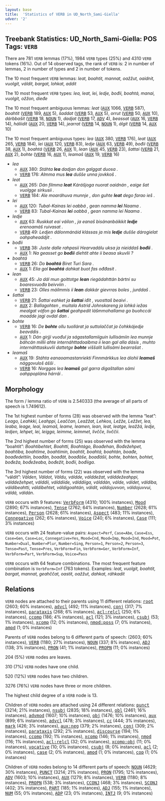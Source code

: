 ```yaml
---
layout: base
title:  'Statistics of VERB in UD_North_Sami-Giella'
udver: '2'
---
```


## Treebank Statistics: UD_North_Sami-Giella: POS Tags: `VERB`

There are 781 `VERB` lemmas (17%), 1984 `VERB` types (25%) and 4310 `VERB` tokens (16%).
Out of 14 observed tags, the rank of `VERB` is: 2 in number of lemmas, 2 in number of types and 2 in number of tokens.

The 10 most frequent `VERB` lemmas: <em>leat, boahtit, mannat, oažžut, oaidnit, vuolgit, váldit, bargat, lohkat, addit</em>

The 10 most frequent `VERB` types:  <em>lea, leat, lei, ledje, bođii, boahtá, manai, vuolgit, ožžon, dieđe</em>

The 10 most frequent ambiguous lemmas: <em>leat</em> (<tt><a href="sme_giella-pos-AUX.html">AUX</a></tt> 1066, <tt><a href="sme_giella-pos-VERB.html">VERB</a></tt> 587), <em>boahtit</em> (<tt><a href="sme_giella-pos-VERB.html">VERB</a></tt> 189, <tt><a href="sme_giella-pos-AUX.html">AUX</a></tt> 5), <em>šaddat</em> (<tt><a href="sme_giella-pos-VERB.html">VERB</a></tt> 53, <tt><a href="sme_giella-pos-AUX.html">AUX</a></tt> 5), <em>orrut</em> (<tt><a href="sme_giella-pos-VERB.html">VERB</a></tt> 50, <tt><a href="sme_giella-pos-AUX.html">AUX</a></tt> 10), <em>dárbbašit</em> (<tt><a href="sme_giella-pos-VERB.html">VERB</a></tt> 18, <tt><a href="sme_giella-pos-NOUN.html">NOUN</a></tt> 1), <em>dadjat</em> (<tt><a href="sme_giella-pos-VERB.html">VERB</a></tt> 17, <tt><a href="sme_giella-pos-ADV.html">ADV</a></tt> 4), <em>beassat</em> (<tt><a href="sme_giella-pos-AUX.html">AUX</a></tt> 16, <tt><a href="sme_giella-pos-VERB.html">VERB</a></tt> 14), <em>háliidit</em> (<tt><a href="sme_giella-pos-AUX.html">AUX</a></tt> 20, <tt><a href="sme_giella-pos-VERB.html">VERB</a></tt> 14), <em>jearrat</em> (<tt><a href="sme_giella-pos-VERB.html">VERB</a></tt> 14, <tt><a href="sme_giella-pos-NOUN.html">NOUN</a></tt> 1), <em>álgit</em> (<tt><a href="sme_giella-pos-VERB.html">VERB</a></tt> 14, <tt><a href="sme_giella-pos-AUX.html">AUX</a></tt> 10)

The 10 most frequent ambiguous types:  <em>lea</em> (<tt><a href="sme_giella-pos-AUX.html">AUX</a></tt> 380, <tt><a href="sme_giella-pos-VERB.html">VERB</a></tt> 176), <em>leat</em> (<tt><a href="sme_giella-pos-AUX.html">AUX</a></tt> 265, <tt><a href="sme_giella-pos-VERB.html">VERB</a></tt> 184), <em>lei</em> (<tt><a href="sme_giella-pos-AUX.html">AUX</a></tt> 120, <tt><a href="sme_giella-pos-VERB.html">VERB</a></tt> 83), <em>ledje</em> (<tt><a href="sme_giella-pos-AUX.html">AUX</a></tt> 63, <tt><a href="sme_giella-pos-VERB.html">VERB</a></tt> 49), <em>bođii</em> (<tt><a href="sme_giella-pos-VERB.html">VERB</a></tt> 38, <tt><a href="sme_giella-pos-AUX.html">AUX</a></tt> 1), <em>boahtá</em> (<tt><a href="sme_giella-pos-VERB.html">VERB</a></tt> 26, <tt><a href="sme_giella-pos-AUX.html">AUX</a></tt> 1), <em>lean</em> (<tt><a href="sme_giella-pos-AUX.html">AUX</a></tt> 45, <tt><a href="sme_giella-pos-VERB.html">VERB</a></tt> 23), <em>šattai</em> (<tt><a href="sme_giella-pos-VERB.html">VERB</a></tt> 21, <tt><a href="sme_giella-pos-AUX.html">AUX</a></tt> 2), <em>bohte</em> (<tt><a href="sme_giella-pos-VERB.html">VERB</a></tt> 16, <tt><a href="sme_giella-pos-AUX.html">AUX</a></tt> 1), <em>leamaš</em> (<tt><a href="sme_giella-pos-AUX.html">AUX</a></tt> 19, <tt><a href="sme_giella-pos-VERB.html">VERB</a></tt> 16)


* <em>lea</em>
  * <tt><a href="sme_giella-pos-AUX.html">AUX</a></tt> 380: <em>Stáhta <b>lea</b> dadjan don galggat duosa .</em>
  * <tt><a href="sme_giella-pos-VERB.html">VERB</a></tt> 176: <em>Almma mus <b>lea</b> dušše unna jovkkoš .</em>
* <em>leat</em>
  * <tt><a href="sme_giella-pos-AUX.html">AUX</a></tt> 265: <em>Dán filmma <b>leat</b> Kárášjoga nuorat oaidnán , eaige šat vuolgge sirkusii .</em>
  * <tt><a href="sme_giella-pos-VERB.html">VERB</a></tt> 184: <em>Ale moaráhuva munnje , don guhte <b>leat</b> dego farao ieš .</em>
* <em>lei</em>
  * <tt><a href="sme_giella-pos-AUX.html">AUX</a></tt> 120: <em>Tubal-Kainas lei oabbá , gean namma <b>lei</b> Naama .</em>
  * <tt><a href="sme_giella-pos-VERB.html">VERB</a></tt> 83: <em>Tubal-Kainas <b>lei</b> oabbá , gean namma lei Naama .</em>
* <em>ledje</em>
  * <tt><a href="sme_giella-pos-AUX.html">AUX</a></tt> 63: <em>Ruskkat eai váilon , ja eanaš bisánanbáikkit <b>ledje</b> erenoamáš ruivasat .</em>
  * <tt><a href="sme_giella-pos-VERB.html">VERB</a></tt> 49: <em>Ledjen dálonmánáid klássas ja mis <b>ledje</b> dušše dárogielat oahpaheaddjit .</em>
* <em>bođii</em>
  * <tt><a href="sme_giella-pos-VERB.html">VERB</a></tt> 38: <em>Juste dalle rahpasii Hearvadálu uksa ja nieiddaš <b>bođii</b> .</em>
  * <tt><a href="sme_giella-pos-AUX.html">AUX</a></tt> 1: <em>Na geasset go <b>bođii</b> diehtit ahte ii beasa skuvlii ?</em>
* <em>boahtá</em>
  * <tt><a href="sme_giella-pos-VERB.html">VERB</a></tt> 26: <em>Do <b>boahtá</b> Biret Turi Sara .</em>
  * <tt><a href="sme_giella-pos-AUX.html">AUX</a></tt> 1: <em>Elia gal <b>boahtá</b> dahkat buot fas ođđasit .</em>
* <em>lean</em>
  * <tt><a href="sme_giella-pos-AUX.html">AUX</a></tt> 45: <em>Ja dál mun goittotge <b>lean</b> riegádahttán bártni su boaresvuođa beivviin .</em>
  * <tt><a href="sme_giella-pos-VERB.html">VERB</a></tt> 23: <em>Olles máilmmis ii <b>lean</b> dakkár gievrras boles , jurddaš .</em>
* <em>šattai</em>
  * <tt><a href="sme_giella-pos-VERB.html">VERB</a></tt> 21: <em>Šattai eahket ja <b>šattai</b> iđit , vuosttaš beaivi .</em>
  * <tt><a href="sme_giella-pos-AUX.html">AUX</a></tt> 2: <em>Ballagohten , muitala Astrid Johnskareng ja lohká iežas mealgat váfon go <b>šattai</b> geahpedit lášmmohallama go buohccái moadde jagi ovdal dan .</em>
* <em>bohte</em>
  * <tt><a href="sme_giella-pos-VERB.html">VERB</a></tt> 16: <em>De <b>bohte</b> ollu tuollárat ja suttolaččat ja čohkkájedje beavddis .</em>
  * <tt><a href="sme_giella-pos-AUX.html">AUX</a></tt> 1: <em>Dán girjji vuođul ja ságastallamiiguin lullisámiin lea munnje báhcán millii ahte internáhttadoaibma ii lean gal alla dásis , muhto internáhttaskuvlii dattetge <b>bohte</b> viššalit lullisámi bearrašat .</em>
* <em>leamaš</em>
  * <tt><a href="sme_giella-pos-AUX.html">AUX</a></tt> 19: <em>Stáhta eanaoamastanriekti Finnmárkkus lea álohii <b>leamaš</b> nággovuloš ášši .</em>
  * <tt><a href="sme_giella-pos-VERB.html">VERB</a></tt> 16: <em>Norggas lea <b>leamaš</b> gal garra digaštallan sámi oahppoplána hárrái .</em>

## Morphology

The form / lemma ratio of `VERB` is 2.540333 (the average of all parts of speech is 1.749612).

The 1st highest number of forms (28) was observed with the lemma “leat”: <em>Leago, Leahkki, Leahppi, Leaččan, Leažžat, Lehkos, Ležže, Ležžet, lea, leaba, leage, leai, leamaš, leame, leamen, lean, leat, leatge, leažžá, ledje, ledjen, lehpet, lei, leigga, leimme, leimmet, livčče, livččii</em>.

The 2nd highest number of forms (25) was observed with the lemma “boahtit”: <em>Boahtibehtet, Boahtti, Boahtágo, Boađehan, Bođežehpet, boahtiba, boahtime, boahtimin, boahtit, boahtá, boahtán, boađe, boađedettiin, boađán, boađát, boađáše, boađášii, bohte, bohten, bohtet, bođeža, bođežeaba, bođežit, bođii, bođiiga</em>.

The 3rd highest number of forms (22) was observed with the lemma “váldit”: <em>Válden, Váldot, Váldu, váldde, válddežat, válddežeahppi, válddežehpet, válddii, válddiide, válddiiga, válddán, válde, váldet, váldiba, váldibeahtti, váldibehtet, váldigoahtán, váldit, váldojuvvon, váldojuvvui, váldá, váldán</em>.

`VERB` occurs with 9 features: <tt><a href="sme_giella-feat-VerbForm.html">VerbForm</a></tt> (4310; 100% instances), <tt><a href="sme_giella-feat-Mood.html">Mood</a></tt> (2890; 67% instances), <tt><a href="sme_giella-feat-Tense.html">Tense</a></tt> (2762; 64% instances), <tt><a href="sme_giella-feat-Number.html">Number</a></tt> (2628; 61% instances), <tt><a href="sme_giella-feat-Person.html">Person</a></tt> (2628; 61% instances), <tt><a href="sme_giella-feat-Aspect.html">Aspect</a></tt> (483; 11% instances), <tt><a href="sme_giella-feat-Connegative.html">Connegative</a></tt> (262; 6% instances), <tt><a href="sme_giella-feat-Voice.html">Voice</a></tt> (240; 6% instances), <tt><a href="sme_giella-feat-Case.html">Case</a></tt> (111; 3% instances)

`VERB` occurs with 24 feature-value pairs: `Aspect=Perf`, `Case=Abe`, `Case=Ess`, `Case=Gen`, `Case=Loc`, `Connegative=Yes`, `Mood=Cnd`, `Mood=Imp`, `Mood=Ind`, `Mood=Pot`, `Number=Dual`, `Number=Plur`, `Number=Sing`, `Person=1`, `Person=2`, `Person=3`, `Tense=Past`, `Tense=Pres`, `VerbForm=Fin`, `VerbForm=Ger`, `VerbForm=Inf`, `VerbForm=Part`, `VerbForm=Sup`, `Voice=Pass`

`VERB` occurs with 64 feature combinations.
The most frequent feature combination is `VerbForm=Inf` (763 tokens).
Examples: <em>leat, vuolgit, boahtit, bargat, mannat, geahččat, oastit, oažžut, dahkat, ráhkadit</em>


## Relations

`VERB` nodes are attached to their parents using 11 different relations: <tt><a href="sme_giella-dep-root.html">root</a></tt> (2603; 60% instances), <tt><a href="sme_giella-dep-advcl.html">advcl</a></tt> (492; 11% instances), <tt><a href="sme_giella-dep-conj.html">conj</a></tt> (317; 7% instances), <tt><a href="sme_giella-dep-parataxis.html">parataxis</a></tt> (268; 6% instances), <tt><a href="sme_giella-dep-acl-relcl.html">acl:relcl</a></tt> (250; 6% instances), <tt><a href="sme_giella-dep-ccomp.html">ccomp</a></tt> (186; 4% instances), <tt><a href="sme_giella-dep-acl.html">acl</a></tt> (121; 3% instances), <tt><a href="sme_giella-dep-csubj.html">csubj</a></tt> (53; 1% instances), <tt><a href="sme_giella-dep-xcomp.html">xcomp</a></tt> (12; 0% instances), <tt><a href="sme_giella-dep-nmod-poss.html">nmod:poss</a></tt> (7; 0% instances), <tt><a href="sme_giella-dep-amod.html">amod</a></tt> (1; 0% instances)

Parents of `VERB` nodes belong to 6 different parts of speech:  (2603; 60% instances), <tt><a href="sme_giella-pos-VERB.html">VERB</a></tt> (1180; 27% instances), <tt><a href="sme_giella-pos-NOUN.html">NOUN</a></tt> (337; 8% instances), <tt><a href="sme_giella-pos-ADJ.html">ADJ</a></tt> (138; 3% instances), <tt><a href="sme_giella-pos-PRON.html">PRON</a></tt> (41; 1% instances), <tt><a href="sme_giella-pos-PROPN.html">PROPN</a></tt> (11; 0% instances)

204 (5%) `VERB` nodes are leaves.

310 (7%) `VERB` nodes have one child.

520 (12%) `VERB` nodes have two children.

3276 (76%) `VERB` nodes have three or more children.

The highest child degree of a `VERB` node is 13.

Children of `VERB` nodes are attached using 24 different relations: <tt><a href="sme_giella-dep-punct.html">punct</a></tt> (3214; 21% instances), <tt><a href="sme_giella-dep-nsubj.html">nsubj</a></tt> (2835; 18% instances), <tt><a href="sme_giella-dep-obl.html">obl</a></tt> (2461; 16% instances), <tt><a href="sme_giella-dep-advmod.html">advmod</a></tt> (1607; 10% instances), <tt><a href="sme_giella-dep-obj.html">obj</a></tt> (1476; 10% instances), <tt><a href="sme_giella-dep-aux.html">aux</a></tt> (899; 6% instances), <tt><a href="sme_giella-dep-advcl.html">advcl</a></tt> (478; 3% instances), <tt><a href="sme_giella-dep-cc.html">cc</a></tt> (444; 3% instances), <tt><a href="sme_giella-dep-mark.html">mark</a></tt> (426; 3% instances), <tt><a href="sme_giella-dep-aux-neg.html">aux:neg</a></tt> (379; 2% instances), <tt><a href="sme_giella-dep-conj.html">conj</a></tt> (309; 2% instances), <tt><a href="sme_giella-dep-parataxis.html">parataxis</a></tt> (292; 2% instances), <tt><a href="sme_giella-dep-discourse.html">discourse</a></tt> (194; 1% instances), <tt><a href="sme_giella-dep-ccomp.html">ccomp</a></tt> (192; 1% instances), <tt><a href="sme_giella-dep-xcomp.html">xcomp</a></tt> (146; 1% instances), <tt><a href="sme_giella-dep-nmod.html">nmod</a></tt> (116; 1% instances), <tt><a href="sme_giella-dep-acl-relcl.html">acl:relcl</a></tt> (32; 0% instances), <tt><a href="sme_giella-dep-xcomp-obj.html">xcomp:obj</a></tt> (11; 0% instances), <tt><a href="sme_giella-dep-vocative.html">vocative</a></tt> (10; 0% instances), <tt><a href="sme_giella-dep-csubj.html">csubj</a></tt> (8; 0% instances), <tt><a href="sme_giella-dep-acl.html">acl</a></tt> (2; 0% instances), <tt><a href="sme_giella-dep-case.html">case</a></tt> (2; 0% instances), <tt><a href="sme_giella-dep-amod.html">amod</a></tt> (1; 0% instances), <tt><a href="sme_giella-dep-cop.html">cop</a></tt> (1; 0% instances)

Children of `VERB` nodes belong to 14 different parts of speech: <tt><a href="sme_giella-pos-NOUN.html">NOUN</a></tt> (4629; 30% instances), <tt><a href="sme_giella-pos-PUNCT.html">PUNCT</a></tt> (3214; 21% instances), <tt><a href="sme_giella-pos-PRON.html">PRON</a></tt> (1795; 12% instances), <tt><a href="sme_giella-pos-ADV.html">ADV</a></tt> (1603; 10% instances), <tt><a href="sme_giella-pos-AUX.html">AUX</a></tt> (1279; 8% instances), <tt><a href="sme_giella-pos-VERB.html">VERB</a></tt> (1180; 8% instances), <tt><a href="sme_giella-pos-PROPN.html">PROPN</a></tt> (538; 3% instances), <tt><a href="sme_giella-pos-CCONJ.html">CCONJ</a></tt> (468; 3% instances), <tt><a href="sme_giella-pos-SCONJ.html">SCONJ</a></tt> (402; 3% instances), <tt><a href="sme_giella-pos-PART.html">PART</a></tt> (185; 1% instances), <tt><a href="sme_giella-pos-ADJ.html">ADJ</a></tt> (155; 1% instances), <tt><a href="sme_giella-pos-NUM.html">NUM</a></tt> (55; 0% instances), <tt><a href="sme_giella-pos-ADP.html">ADP</a></tt> (23; 0% instances), <tt><a href="sme_giella-pos-INTJ.html">INTJ</a></tt> (9; 0% instances)

